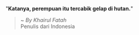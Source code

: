 "**Katanya, perempuan itu tercabik gelap di hutan.**"

> ~ _By Khairul Fatah_  
Penulis dari Indonesia
